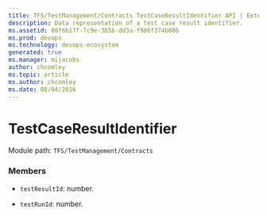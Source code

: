 ```yaml
---
title: TFS/TestManagement/Contracts TestCaseResultIdentifier API | Extensions for Azure DevOps Services
description: Data representation of a test case result identifier.
ms.assetid: 08f6b17f-7c9e-3b5b-dd3a-f986f374b086
ms.prod: devops
ms.technology: devops-ecosystem
generated: true
ms.manager: mijacobs
author: chcomley
ms.topic: article
ms.author: chcomley
ms.date: 08/04/2016
---
```


# TestCaseResultIdentifier

Module path: `TFS/TestManagement/Contracts`


### Members

* `testResultId`: number. 

* `testRunId`: number. 

